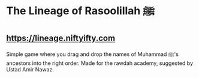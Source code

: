 # The Lineage of Rasoolillah ﷺ
## https://lineage.niftyifty.com
Simple game where you drag and drop the names of Muhammad ﷺ's ancestors into the right order. Made for the rawdah academy, suggested by Ustad Amir Nawaz.
